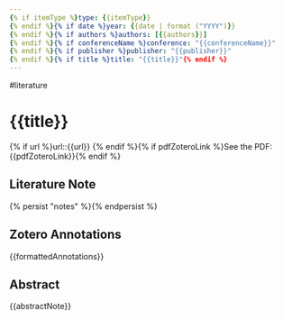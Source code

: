 ```yaml
---
{% if itemType %}type: {{itemType}}
{% endif %}{% if date %}year: {{date | format ("YYYY")}}
{% endif %}{% if authors %}authors: [{{authors}}]
{% endif %}{% if conferenceName %}conference: "{{conferenceName}}"
{% endif %}{% if publisher %}publisher: "{{publisher}}"
{% endif %}{% if title %}title: "{{title}}"{% endif %}
---
```

#literature
# {{title}}
{% if url %}url::{{url}}
{% endif %}{% if pdfZoteroLink %}See the PDF: {{pdfZoteroLink}}{% endif %}
## Literature Note
{% persist "notes" %}{% endpersist %}
## Zotero Annotations
{{formattedAnnotations}}
## Abstract
{{abstractNote}}